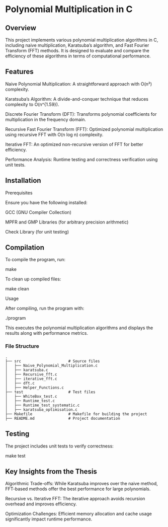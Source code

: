 # Polynomial Multiplication in C

## Overview

This project implements various polynomial multiplication algorithms in C, including naive multiplication, Karatsuba’s algorithm, and Fast Fourier Transform (FFT) methods. It is designed to evaluate and compare the efficiency of these algorithms in terms of computational performance.

## Features

Naive Polynomial Multiplication: A straightforward approach with O(n²) complexity.

Karatsuba’s Algorithm: A divide-and-conquer technique that reduces complexity to O(n^{1.59}).

Discrete Fourier Transform (DFT): Transforms polynomial coefficients for multiplication in the frequency domain.

Recursive Fast Fourier Transform (FFT): Optimized polynomial multiplication using recursive FFT with O(n log n) complexity.

Iterative FFT: An optimized non-recursive version of FFT for better efficiency.

Performance Analysis: Runtime testing and correctness verification using unit tests.

## Installation

Prerequisites

Ensure you have the following installed:

GCC (GNU Compiler Collection)

MPFR and GMP Libraries (for arbitrary precision arithmetic)

Check Library (for unit testing)

## Compilation

To compile the program, run:

make

To clean up compiled files:

make clean

Usage

After compiling, run the program with:

./program

This executes the polynomial multiplication algorithms and displays the results along with performance metrics.

### File Structure

    .
    ├── src                     # Source files
    │   ├── Naive_Polynomial_Multiplication.c
    │   ├── karatsuba.c
    │   ├── Recursive_fft.c
    │   ├── iterative_fft.c
    │   ├── dft.c
    │   ├── Helper_Functions.c
    ├── test                    # Test files
    │   ├── WhiteBox_test.c
    │   ├── Runtime_test.c
    │   ├── Runtime_test_systematic.c
    │   ├── karatsuba_optimisation.c
    ├── Makefile                # Makefile for building the project
    ├── README.md               # Project documentation

## Testing

The project includes unit tests to verify correctness:

make test

## Key Insights from the Thesis

Algorithmic Trade-offs: While Karatsuba improves over the naive method, FFT-based methods offer the best performance for large polynomials.

Recursive vs. Iterative FFT: The iterative approach avoids recursion overhead and improves efficiency.

Optimization Challenges: Efficient memory allocation and cache usage significantly impact runtime performance.


